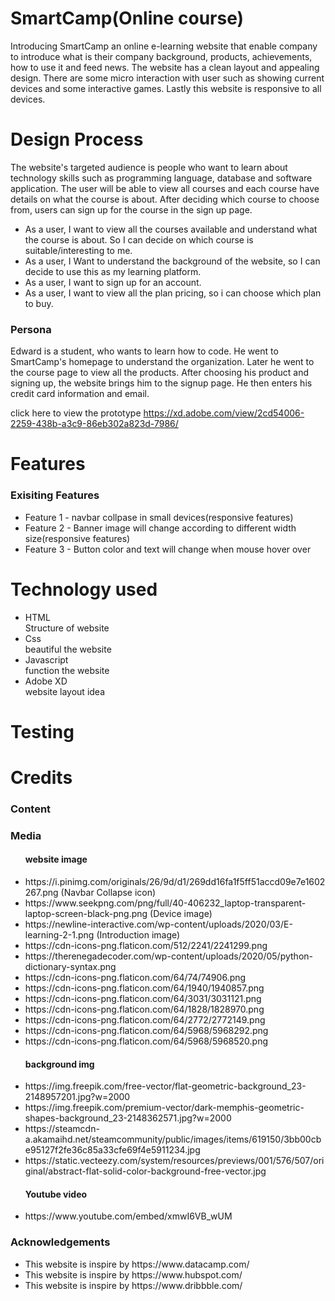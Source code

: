 # SmartCamp(Online course)
Introducing SmartCamp an online e-learning website that enable company to introduce what is their company background, products, achievements, how to use it and feed news. The website has a clean layout and appealing design. There are some micro interaction with user such as showing current devices and some interactive games. Lastly this website is responsive to all devices.

# Design Process
The website's targeted audience is people who want to learn about technology skills such as programming language, database and software application.
The user will be able to view all courses and each course have details on what the course is about. After deciding which course to choose from, users can sign up for the course in the sign up page. 

<ul>
  <li>As a user, I want to view all the courses available and understand what the course is about. So I can decide on which course is suitable/interesting to me.</li>
  <li>As a user, I Want to understand the background of the website, so I can decide to use this as my learning platform.</li>
  <li>As a user, I want to sign up for an account.</li>
  <li>As a user, I want to view all the plan pricing, so i can choose which plan to buy.</li>
</ul>

<h3>Persona</h3>Edward is a student, who wants to learn how to code. He went to SmartCamp's homepage to understand the organization. 
Later he went to the course page to view all the products. After choosing his product and signing up, the website brings him to the signup page.
He then enters his credit card information and email.

click here to view the prototype https://xd.adobe.com/view/2cd54006-2259-438b-a3c9-86eb302a823d-7986/

# Features
<h3>Exisiting Features</h3>
<ul>
  <li>Feature 1 - navbar collpase in small devices(responsive features)</li>
  <li>Feature 2 - Banner image will change according to different width size(responsive features)</li>
  <li>Feature 3 - Button color and text will change when mouse hover over</li>
</ul>

# Technology used
<ul>
  <li>HTML</li>
    Structure of website
  <li>Css</li>
    beautiful the website
  <li>Javascript</li>
    function the website
  <li>Adobe XD</li>
    website layout idea 
</ul>

# Testing

# Credits
<h3>Content</h3>
<h3>Media</h3>
<ul>
<h4>website image</h4>
<li>https://i.pinimg.com/originals/26/9d/d1/269dd16fa1f5ff51accd09e7e1602267.png (Navbar Collapse icon)</li>
<li>https://www.seekpng.com/png/full/40-406232_laptop-transparent-laptop-screen-black-png.png (Device image)</li>
<li>https://newline-interactive.com/wp-content/uploads/2020/03/E-learning-2-1.png (Introduction image)</li>  
<li>https://cdn-icons-png.flaticon.com/512/2241/2241299.png</li>
<li>https://therenegadecoder.com/wp-content/uploads/2020/05/python-dictionary-syntax.png</li>
<li>https://cdn-icons-png.flaticon.com/64/74/74906.png</li>
<li>https://cdn-icons-png.flaticon.com/64/1940/1940857.png</li>
<li>https://cdn-icons-png.flaticon.com/64/3031/3031121.png</li>
<li>https://cdn-icons-png.flaticon.com/64/1828/1828970.png</li>
<li>https://cdn-icons-png.flaticon.com/64/2772/2772149.png</li>
<li>https://cdn-icons-png.flaticon.com/64/5968/5968292.png</li>
<li>https://cdn-icons-png.flaticon.com/64/5968/5968520.png</li>
<h4>background img</h4>
<li>https://img.freepik.com/free-vector/flat-geometric-background_23-2148957201.jpg?w=2000</li>
<li>https://img.freepik.com/premium-vector/dark-memphis-geometric-shapes-background_23-2148362571.jpg?w=2000</li>
<li>https://steamcdn-a.akamaihd.net/steamcommunity/public/images/items/619150/3bb00cbe95127f2fe36c85a33cfe69f4e5911234.jpg</li>
<li>https://static.vecteezy.com/system/resources/previews/001/576/507/original/abstract-flat-solid-color-background-free-vector.jpg</li>
<h4>Youtube video</h4>
<li>https://www.youtube.com/embed/xmwI6VB_wUM</li>
</ul>

<h3>Acknowledgements</h3>
<ul>
  <li>This website is inspire by https://www.datacamp.com/</li>
  <li>This website is inspire by https://www.hubspot.com/</li>
  <li>This website is inspire by https://www.dribbble.com/</li>
</ul>


